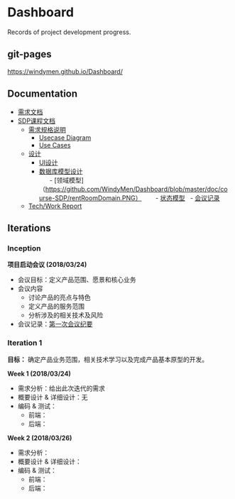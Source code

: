 # Dashboard
Records of project development progress.

## git-pages
https://windymen.github.io/Dashboard/

## Documentation

- [需求文档](https://github.com/WindyMen/Dashboard/blob/gh-pages/doc/backlog.md)
- [SDP课程文档](https://github.com/WindyMen/Dashboard/tree/gh-pages/doc/course-SDP)    
    - [需求规格说明]()
        - [Usecase Diagram](https://github.com/WindyMen/Dashboard/blob/master/doc/course-SDP/usecase_diagram.png)
        - [Use Cases]()    
    - [设计]()       
        - [UI设计]() 
        - [数据库模型设计](https://github.com/WindyMen/Dashboard/tree/master/doc/dataBase)  
        - [领域模型]（https://github.com/WindyMen/Dashboard/blob/master/doc/course-SDP/rentRoomDomain.PNG）
        - [状态模型](https://github.com/WindyMen/Dashboard/blob/master/doc/course-SDP/rentOrderState.PNG)
    - [会议记录](https://github.com/WindyMen/Dashboard/tree/master/doc/meet_recording)
    - [Tech/Work Report](https://github.com/WindyMen/Dashboard/tree/master/doc/Tech%20Report)

## Iterations

### Inception

**项目启动会议 (2018/03/24)**
- 会议目标：定义产品范围、愿景和核心业务
- 会议内容
  - 讨论产品的亮点与特色
  - 定义产品的服务范围
  - 分析涉及的相关技术及风险
- 会议记录：[第一次会议纪要](https://github.com/WindyMen/Dashboard/blob/gh-pages/doc/meet_recording/%E9%A1%B9%E7%9B%AE%E5%90%AF%E5%8A%A8%E4%BC%9A%E8%AE%AE.md)
 

### Iteration 1

**目标：** 确定产品业务范围，相关技术学习以及完成产品基本原型的开发。


**Week 1 (2018/03/24)**
- 需求分析：给出此次迭代的需求
- 概要设计 & 详细设计：无
- 编码 & 测试：
  - 前端：
  - 后端：

**Week 2 (2018/03/26)**
- 需求分析：
- 概要设计 & 详细设计：
- 编码 & 测试：
  - 前端：
  - 后端：
